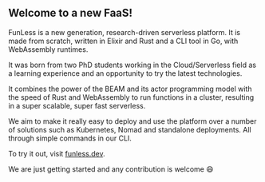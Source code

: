 ## Welcome to a new FaaS!

FunLess is a new generation, research-driven serverless platform. It is made from scratch, written in Elixir and Rust and a CLI tool in Go, with WebAssembly runtimes. 

It was born from two PhD students working in the Cloud/Serverless field as a learning experience and an opportunity to try the latest technologies.

It combines the power of the BEAM and its actor programming model with the speed of Rust and WebAssembly to run functions in a cluster, resulting in a super scalable, super fast serverless.

We aim to make it really easy to deploy and use the platform over a number of solutions such as Kubernetes, Nomad and standalone deployments. All through simple commands in our CLI.

To try it out, visit [funless.dev](https://funless.dev).

We are just getting started and any contribution is welcome 😄

<!--

**Here are some ideas to get you started:**

🙋‍♀️ A short introduction - what is your organization all about?
🌈 Contribution guidelines - how can the community get involved?
👩‍💻 Useful resources - where can the community find your docs? Is there anything else the community should know?
🍿 Fun facts - what does your team eat for breakfast?
🧙 Remember, you can do mighty things with the power of [Markdown](https://docs.github.com/github/writing-on-github/getting-started-with-writing-and-formatting-on-github/basic-writing-and-formatting-syntax)
-->
